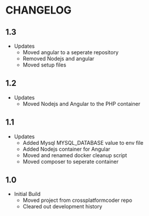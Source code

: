 # CHANGELOG

## 1.3
- Updates
    - Moved angular to a seperate repository
    - Removed Nodejs and angular
    - Moved setup files

## 1.2
- Updates
    - Moved Nodejs and Angular to the PHP container

## 1.1
- Updates
    - Added Mysql MYSQL_DATABASE value to env file
    - Added Nodejs container for Angular
    - Moved and renamed docker cleanup script
    - Moved composer to seperate container
## 1.0
- Initial Build
    - Moved project from crossplatformcoder repo
    - Cleared out development history
